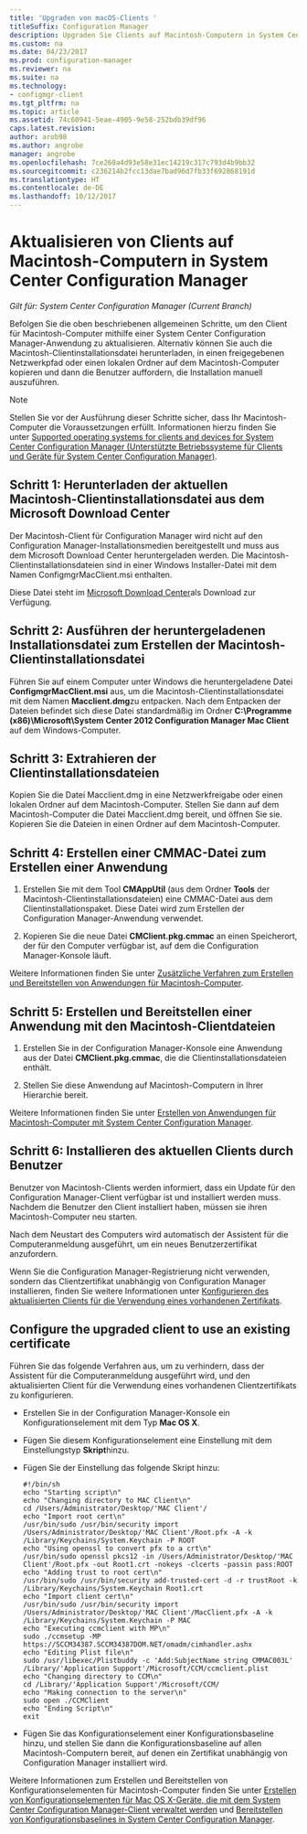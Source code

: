 ```yaml
---
title: 'Upgraden von macOS-Clients '
titleSuffix: Configuration Manager
description: Upgraden Sie Clients auf Macintosh-Computern in System Center Configuration Manager.
ms.custom: na
ms.date: 04/23/2017
ms.prod: configuration-manager
ms.reviewer: na
ms.suite: na
ms.technology:
- configmgr-client
ms.tgt_pltfrm: na
ms.topic: article
ms.assetid: 74c60941-5eae-4905-9e58-252bdb39df96
caps.latest.revision: 
author: arob98
ms.author: angrobe
manager: angrobe
ms.openlocfilehash: 7ce260a4d93e58e31ec14219c317c793d4b9bb32
ms.sourcegitcommit: c236214b2fcc13dae7bad96d7fb33f692868191d
ms.translationtype: HT
ms.contentlocale: de-DE
ms.lasthandoff: 10/12/2017
---
```

# <a name="how-to-upgrade-clients-on-mac-computers-in-system-center-configuration-manager"></a>Aktualisieren von Clients auf Macintosh-Computern in System Center Configuration Manager

*Gilt für: System Center Configuration Manager (Current Branch)*

Befolgen Sie die oben beschriebenen allgemeinen Schritte, um den Client für Macintosh-Computer mithilfe einer System Center Configuration Manager-Anwendung zu aktualisieren. Alternativ können Sie auch die Macintosh-Clientinstallationsdatei herunterladen, in einen freigegebenen Netzwerkpfad oder einen lokalen Ordner auf dem Macintosh-Computer kopieren und dann die Benutzer auffordern, die Installation manuell auszuführen.  

> [!NOTE]  
>  Stellen Sie vor der Ausführung dieser Schritte sicher, dass Ihr Macintosh-Computer die Voraussetzungen erfüllt. Informationen hierzu finden Sie unter [Supported operating systems for clients and devices for System Center Configuration Manager (Unterstützte Betriebssysteme für Clients und Geräte für System Center Configuration Manager)](../../../plan-design/configs/supported-operating-systems-for-clients-and-devices.md#mac-computers).  

## <a name="step-1-download-the-latest-mac-client-installation-file-from-the-microsoft-download-center"></a>Schritt 1: Herunterladen der aktuellen Macintosh-Clientinstallationsdatei aus dem Microsoft Download Center  
 Der Macintosh-Client für Configuration Manager wird nicht auf den Configuration Manager-Installationsmedien bereitgestellt und muss aus dem Microsoft Download Center heruntergeladen werden. Die Macintosh-Clientinstallationsdateien sind in einer Windows Installer-Datei mit dem Namen ConfigmgrMacClient.msi enthalten.  

 Diese Datei steht im [Microsoft Download Center](http://go.microsoft.com/fwlink/p/?LinkId=525184)als Download zur Verfügung.  

## <a name="step-2-run-the-downloaded-installation-file-to-create-the-mac-client-installation-file"></a>Schritt 2: Ausführen der heruntergeladenen Installationsdatei zum Erstellen der Macintosh-Clientinstallationsdatei  
 Führen Sie auf einem Computer unter Windows die heruntergeladene Datei **ConfigmgrMacClient.msi** aus, um die Macintosh-Clientinstallationsdatei mit dem Namen **Macclient.dmg**zu entpacken. Nach dem Entpacken der Dateien befindet sich diese Datei standardmäßig im Ordner **C:\Programme (x86)\Microsoft\System Center 2012 Configuration Manager Mac Client** auf dem Windows-Computer.  

## <a name="step-3-extract-the-client-installation-files"></a>Schritt 3: Extrahieren der Clientinstallationsdateien  
 Kopien Sie die Datei Macclient.dmg in eine Netzwerkfreigabe oder einen lokalen Ordner auf dem Macintosh-Computer. Stellen Sie dann auf dem Macintosh-Computer die Datei Macclient.dmg bereit, und öffnen Sie sie. Kopieren Sie die Dateien in einen Ordner auf dem Macintosh-Computer.  

## <a name="step-4-create-a-cmmac-file-that-can-be-used-to-create-an-application"></a>Schritt 4: Erstellen einer CMMAC-Datei zum Erstellen einer Anwendung  

1.  Erstellen Sie mit dem Tool **CMAppUtil** (aus dem Ordner **Tools** der Macintosh-Clientinstallationsdateien) eine CMMAC-Datei aus dem Clientinstallationspaket. Diese Datei wird zum Erstellen der Configuration Manager-Anwendung verwendet.  

2.  Kopieren Sie die neue Datei **CMClient.pkg.cmmac** an einen Speicherort, der für den Computer verfügbar ist, auf dem die Configuration Manager-Konsole läuft.  

 Weitere Informationen finden Sie unter [Zusätzliche Verfahren zum Erstellen und Bereitstellen von Anwendungen für Macintosh-Computer](/sccm/apps/get-started/creating-mac-computer-applications#supplemental-procedures-to-create-and-deploy-applications-for-mac-computers).  

## <a name="step-5-create-and-deploy-an-application-containing-the-mac-client-files"></a>**Schritt 5**: Erstellen und Bereitstellen einer Anwendung mit den Macintosh-Clientdateien  

1.  Erstellen Sie in der Configuration Manager-Konsole eine Anwendung aus der Datei **CMClient.pkg.cmmac**, die die Clientinstallationsdateien enthält.  

2.  Stellen Sie diese Anwendung auf Macintosh-Computern in Ihrer Hierarchie bereit.  

 Weitere Informationen finden Sie unter [Erstellen von Anwendungen für Macintosh-Computer mit System Center Configuration Manager](../../../../apps/get-started/creating-mac-computer-applications.md).  

## <a name="step-6-users-install-the-latest-client"></a>Schritt 6: Installieren des aktuellen Clients durch Benutzer  
 Benutzer von Macintosh-Clients werden informiert, dass ein Update für den Configuration Manager-Client verfügbar ist und installiert werden muss. Nachdem die Benutzer den Client installiert haben, müssen sie ihren Macintosh-Computer neu starten.  

 Nach dem Neustart des Computers wird automatisch der Assistent für die Computeranmeldung ausgeführt, um ein neues Benutzerzertifikat anzufordern.  

 Wenn Sie die Configuration Manager-Registrierung nicht verwenden, sondern das Clientzertifikat unabhängig von Configuration Manager installieren, finden Sie weitere Informationen unter [Konfigurieren des aktualisierten Clients für die Verwendung eines vorhandenen Zertifikats](#BKMK_UpgradingClient_MachineEnrollment).  

##  <a name="BKMK_UpgradingClient_MachineEnrollment"></a> Configure the upgraded client to use an existing certificate  
 Führen Sie das folgende Verfahren aus, um zu verhindern, dass der Assistent für die Computeranmeldung ausgeführt wird, und den aktualisierten Client für die Verwendung eines vorhandenen Clientzertifikats zu konfigurieren.  

-   Erstellen Sie in der Configuration Manager-Konsole ein Konfigurationselement mit dem Typ **Mac OS X**.  

-   Fügen Sie diesem Konfigurationselement eine Einstellung mit dem Einstellungstyp **Skript**hinzu.  

-   Fügen Sie der Einstellung das folgende Skript hinzu:  

    ```  
    #!/bin/sh  
    echo "Starting script\n"  
    echo "Changing directory to MAC Client\n"  
    cd /Users/Administrator/Desktop/'MAC Client'/  
    echo "Import root cert\n"  
    /usr/bin/sudo /usr/bin/security import /Users/Administrator/Desktop/'MAC Client'/Root.pfx -A -k /Library/Keychains/System.Keychain -P ROOT  
    echo "Using openssl to convert pfx to a crt\n"  
    /usr/bin/sudo openssl pkcs12 -in /Users/Administrator/Desktop/'MAC Client'/Root.pfx -out Root1.crt -nokeys -clcerts -passin pass:ROOT  
    echo "Adding trust to root cert\n"  
    /usr/bin/sudo /usr/bin/security add-trusted-cert -d -r trustRoot -k /Library/Keychains/System.Keychain Root1.crt  
    echo "Import client cert\n"  
    /usr/bin/sudo /usr/bin/security import /Users/Administrator/Desktop/'MAC Client'/MacClient.pfx -A -k /Library/Keychains/System.Keychain -P MAC  
    echo "Executing ccmclient with MP\n"  
    sudo ./ccmsetup -MP https://SCCM34387.SCCM34387DOM.NET/omadm/cimhandler.ashx  
    echo "Editing Plist file\n"  
    sudo /usr/libexec/Plistbuddy -c 'Add:SubjectName string CMMAC003L' /Library/'Application Support'/Microsoft/CCM/ccmclient.plist  
    echo "Changing directory to CCM\n"  
    cd /Library/'Application Support'/Microsoft/CCM/  
    echo "Making connection to the server\n"  
    sudo open ./CCMClient  
    echo "Ending Script\n"  
    exit  

    ```  

-   Fügen Sie das Konfigurationselement einer Konfigurationsbaseline hinzu, und stellen Sie dann die Konfigurationsbaseline auf allen Macintosh-Computern bereit, auf denen ein Zertifikat unabhängig von Configuration Manager installiert wird.  

 Weitere Informationen zum Erstellen und Bereitstellen von Konfigurationselementen für Macintosh-Computer finden Sie unter [Erstellen von Konfigurationselementen für Mac OS X-Geräte, die mit dem System Center Configuration Manager-Client verwaltet werden](../../../../compliance/deploy-use/create-configuration-items-for-mac-os-x-devices-managed-with-the-client.md) und [Bereitstellen von Konfigurationsbaselines in System Center Configuration Manager](../../../../compliance/deploy-use/deploy-configuration-baselines.md).  
